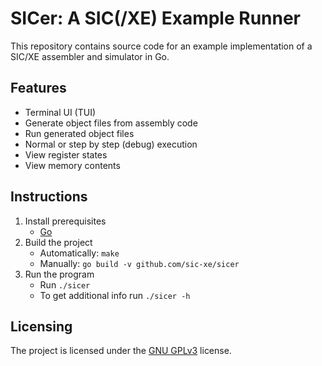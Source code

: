 # SICer: A SIC(/XE) Example Runner

This repository contains source code for an example implementation of a SIC/XE
assembler and simulator in Go.

## Features

- Terminal UI (TUI)
- Generate object files from assembly code
- Run generated object files
- Normal or step by step (debug) execution
- View register states
- View memory contents

## Instructions

1. Install prerequisites
    - [Go](https://go.dev/)
1. Build the project
    - Automatically: `make`
    - Manually: `go build -v github.com/sic-xe/sicer`
1. Run the program
    - Run `./sicer`
    - To get additional info run `./sicer -h`

## Licensing

The project is licensed under the [GNU GPLv3](LICENSE) license.
